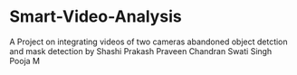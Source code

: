 # Smart-Video-Analysis
A Project on integrating videos of two cameras abandoned object detction and mask detection by
Shashi Prakash
Praveen Chandran
Swati Singh
Pooja M
